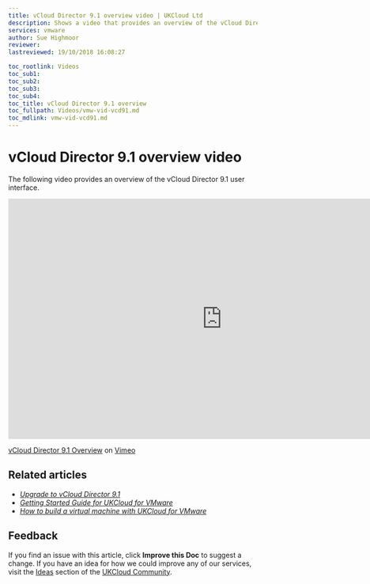 ```yaml
---
title: vCloud Director 9.1 overview video | UKCloud Ltd
description: Shows a video that provides an overview of the vCloud Director 9.1 user interface
services: vmware
author: Sue Highmoor
reviewer:
lastreviewed: 19/10/2018 16:08:27

toc_rootlink: Videos
toc_sub1: 
toc_sub2:
toc_sub3:
toc_sub4:
toc_title: vCloud Director 9.1 overview
toc_fullpath: Videos/vmw-vid-vcd91.md
toc_mdlink: vmw-vid-vcd91.md
---
```


# vCloud Director 9.1 overview video

The following video provides an overview of the vCloud Director 9.1 user interface.

<iframe src="https://player.vimeo.com/video/296027011?color=34d9c3" width="864" height="486" frameborder="0" webkitallowfullscreen mozallowfullscreen allowfullscreen></iframe>

[vCloud Director 9.1 Overview](https://vimeo.com/296027011) on [Vimeo](https://vimeo.com/ukcloud)

## Related articles

- [*Upgrade to vCloud Director 9.1*](vmw-ref-vcd-91.md)
- [*Getting Started Guide for UKCloud for VMware*](vmw-gs.md)
- [*How to build a virtual machine with UKCloud for VMware*](vmw-gs-build-vm-vcd.md)

## Feedback

If you find an issue with this article, click **Improve this Doc** to suggest a change. If you have an idea for how we could improve any of our services, visit the [Ideas](https://community.ukcloud.com/ideas) section of the [UKCloud Community](https://community.ukcloud.com).
